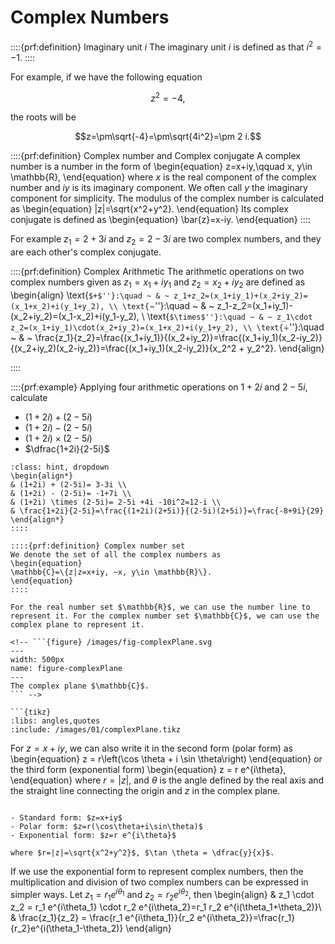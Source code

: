 # Complex Numbers

::::{prf:definition} Imaginary unit $i$
The imaginary unit $i$ is defined as that   $i^2=-1$.
::::

For example, if we have the following equation

$$z^2=-4,$$ 

the roots will be  

$$z=\pm\sqrt{-4}=\pm\sqrt{4i^2}=\pm 2 i.$$

::::{prf:definition} Complex number and Complex conjugate
A complex number is a number in the form of
\begin{equation}
    z=x+iy,\qquad x, y\in \mathbb{R},
\end{equation}
where $x$ is the real component of the complex number and $iy$ is its imaginary component. We often call $y$ the imaginary component for simplicity. The modulus of the complex number is calculated as
\begin{equation}
    |z|=\sqrt{x^2+y^2}.
\end{equation}
Its complex conjugate is defined as
\begin{equation}
    \bar{z}=x-iy.
\end{equation}
::::


For example $z_1= 2+ 3i$ and $z_2=2-3i$ are two complex numbers, and they are each other's complex conjugate.


::::{prf:definition} Complex Arithmetic
The arithmetic operations on two complex numbers given as $z_1=x_1+iy_1$ and $z_2=x_2+iy_2$ are defined as
\begin{align}
\text{``$+$''}:\quad ~ & ~ z_1+z_2=(x_1+iy_1)+(x_2+iy_2)=(x_1+x_2)+i(y_1+y_2), \\
\text{``$-$''}:\quad ~ & ~ z_1-z_2=(x_1+iy_1)-(x_2+iy_2)=(x_1-x_2)+i(y_1-y_2), \\
\text{``$\times$''}:\quad ~ & ~ z_1\cdot z_2=(x_1+iy_1)\cdot(x_2+iy_2)=(x_1+x_2)+i(y_1+y_2), \\
\text{``$\div$''}:\quad ~ & ~ \frac{z_1}{z_2}=\frac{(x_1+iy_1)}{(x_2+iy_2)}=\frac{(x_1+iy_1)(x_2-iy_2)}{(x_2+iy_2)(x_2-iy_2)}=\frac{(x_1+iy_1)(x_2-iy_2)}{x_2^2 + y_2^2}.
\end{align}

::::

::::{prf:example}
Applying four arithmetic operations on $1+2i$ and $2-5i$, calculate
- $(1+2i) + (2-5i)$
- $(1+2i) - (2-5i)$
- $(1+2i) \times (2-5i)$
- $\dfrac{1+2i}{2-5i}$

```{admonition} Solution (click to show)
:class: hint, dropdown
\begin{align*}
& (1+2i) + (2-5i)= 3-3i \\
& (1+2i) - (2-5i)= -1+7i \\
& (1+2i) \times (2-5i)= 2-5i +4i -10i^2=12-i \\
& \frac{1+2i}{2-5i}=\frac{(1+2i)(2+5i)}{(2-5i)(2+5i)}=\frac{-8+9i}{29}
\end{align*}
::::

::::{prf:definition} Complex number set
We denote the set of all the complex numbers as
\begin{equation}
\mathbb{C}=\{z|z=x+iy, ~x, y\in \mathbb{R}\}.
\end{equation}
::::

For the real number set $\mathbb{R}$, we can use the number line to represent it. For the complex number set $\mathbb{C}$, we can use the complex plane to represent it.

<!-- ```{figure} /images/fig-complexPlane.svg
---
width: 500px
name: figure-complexPlane
---
The complex plane $\mathbb{C}$.
``` -->

```{tikz}
:libs: angles,quotes
:include: /images/01/complexPlane.tikz
```

For $z=x+iy$, we can also write it in the second form (polar form) as
\begin{equation}
z  =  r\left(\cos \theta + i \sin \theta\right)
\end{equation}
or the third form (exponential form)
\begin{equation}
z  = r e^{i\theta},    
\end{equation}
where $r=|z|$, and $\theta$ is the angle defined by the real axis and the straight line connecting the origin and $z$ in the complex plane.

```{note} Three forms of complex number

- Standard form: $z=x+iy$
- Polar form: $z=r(\cos\theta+i\sin\theta)$
- Exponential form: $z=r e^{i\theta}$

where $r=|z|=\sqrt{x^2+y^2}$, $\tan \theta = \dfrac{y}{x}$.

```

If we use the exponential form to represent complex numbers, then the multiplication and division of two complex numbers can be expressed in simpler ways. Let $z_1= r_1 e^{i\theta_1}$ and $z_2 = r_2 e^{i\theta_2}$, then
\begin{align}
& z_1 \cdot z_2  = r_1 e^{i\theta_1} \cdot r_2 e^{i\theta_2}=r_1 r_2 e^{i(\theta_1+\theta_2)}\\
& \frac{z_1}{z_2}  = \frac{r_1 e^{i\theta_1}}{r_2 e^{i\theta_2}}=\frac{r_1}{r_2}e^{i(\theta_1-\theta_2)}
\end{align}